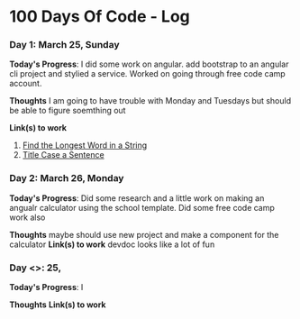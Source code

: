 # 100 Days Of Code - Log

### Day 1: March 25, Sunday

**Today's Progress**: I did some work on angular. add bootstrap to an angular cli project and stylied a service. Worked on going through free code camp account.

**Thoughts** I am going to have trouble with Monday and Tuesdays but should be able to figure soemthing out

**Link(s) to work**
1. [Find the Longest Word in a String](https://www.freecodecamp.com/challenges/find-the-longest-word-in-a-string)
2. [Title Case a Sentence](https://www.freecodecamp.com/challenges/title-case-a-sentence)

### Day 2: March 26, Monday

**Today's Progress**: Did some research and a little work on making an angualr calculator using the school template. Did some free code camp work also

**Thoughts**
maybe should use new project and make a component for the calculator 
**Link(s) to work**
devdoc looks like a lot of fun

### Day <>: <month> <date> 25, <day>

**Today's Progress**: I

**Thoughts** 
**Link(s) to work**